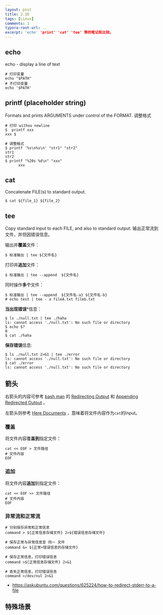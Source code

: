 ```yaml
---
layout: post
title: 2.IO
tags: [Linux]
comments: 1
typora-root-url: ..
excerpt: 'echo' 'print' 'cat' 'tee' 等的笔记和比较。
---
```




## echo

echo - display a line of text

```shell
# 打印变量
echo "$PATH"
# 不打印变量
echo '$PATH'
```

## printf  (placeholder string)

Formats and prints ARGUMENTS under control of the FORMAT. 调整格式

```shell
# 打印 withou newline
$  printf xxx
xxx $
```

```shell
# 调整格式
$ printf '%s\n%s\n' "str1" "str2"
str1
str2
$ printf "%20s %d\n" "xxx"
      xxx
```

## cat

Concatenate FILE(s) to standard output.

```shell
$ cat ${file_1} ${file_2}
```

## tee 

Copy standard input to each FILE, and also to standard output.  输出正常流到文件，并但因错误信息。

输出并**覆盖**文件：

```shell
$ 标准输出 | tee ${文件名}
```

打印并**追加**文件：

```shell
$ 标准输出 | tee --append  ${文件名}
```

同时操作**多个**文件：

```shell
$ 标准输出 | tee --append  ${文件名-a} ${文件名-b}
# echo test | tee - a fileA.txt fileb.txt
```

**当出现错误***信息：

```shell
$ ls ./null.txt | tee ./haha
ls: cannot access './null.txt': No such file or directory
$ echo $?
0
$ cat ./haha

```

**保存错误**信息:

```shell
$ ls ./null.txt 2>&1 | tee ./error
ls: cannot access './null.txt': No such file or directory
$ cat ./error 
ls: cannot access './null.txt': No such file or directory
```

## 箭头

右箭头的内容可参考 [bash man](https://www.man7.org/linux/man-pages/man1/bash.1.html) 的 <u>Redirecting Output</u> 和 <u>Appending Redirected Output</u> 。

左箭头则参考 <u>Here Documents</u> ，意味着将文件内容作为`cat`的Input。

### 覆盖

将文件内容覆**盖到**指定文件：

```shell
cat << EOF > 文件路径
# 文件内容
EOF
```

### 追加

将文件内容**追加**到指定文件：

```shell
cat << EOF >> 文件路径
# 文件内容
EOF
```

### 异常流和正常流

```shell
# 分别保存异常和正常信息
command > ${正常信息存储文件} 2>${错误信息存储文件}

# 保存正常与异常信息至 同一 文件
command &> ${正常+错误信息的存储文件}

# 保存正常信息，打印错误信息
command >${正常信息存储文件} 2>&1

# 丢失正常信息，打印错误信息
command >/dev/nul 2>&1
```

- https://askubuntu.com/questions/625224/how-to-redirect-stderr-to-a-file

## 特殊场景

